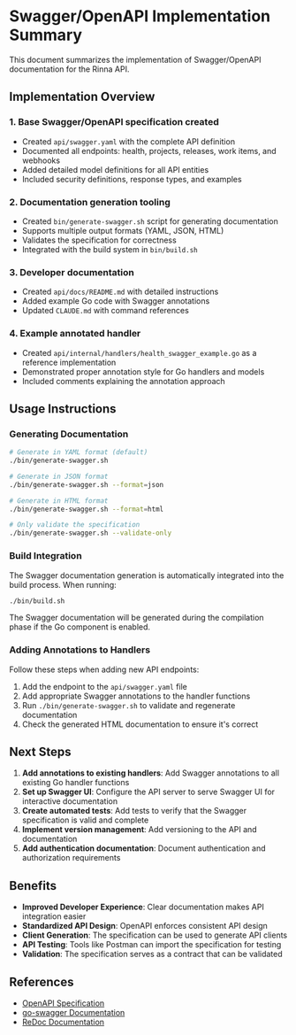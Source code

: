 # Swagger/OpenAPI Implementation Summary

This document summarizes the implementation of Swagger/OpenAPI documentation for the Rinna API.

## Implementation Overview

### 1. Base Swagger/OpenAPI specification created
- Created `api/swagger.yaml` with the complete API definition
- Documented all endpoints: health, projects, releases, work items, and webhooks
- Added detailed model definitions for all API entities
- Included security definitions, response types, and examples

### 2. Documentation generation tooling
- Created `bin/generate-swagger.sh` script for generating documentation
- Supports multiple output formats (YAML, JSON, HTML)
- Validates the specification for correctness
- Integrated with the build system in `bin/build.sh`

### 3. Developer documentation
- Created `api/docs/README.md` with detailed instructions
- Added example Go code with Swagger annotations
- Updated `CLAUDE.md` with command references

### 4. Example annotated handler
- Created `api/internal/handlers/health_swagger_example.go` as a reference implementation
- Demonstrated proper annotation style for Go handlers and models
- Included comments explaining the annotation approach

## Usage Instructions

### Generating Documentation

```bash
# Generate in YAML format (default)
./bin/generate-swagger.sh

# Generate in JSON format
./bin/generate-swagger.sh --format=json

# Generate in HTML format
./bin/generate-swagger.sh --format=html

# Only validate the specification
./bin/generate-swagger.sh --validate-only
```

### Build Integration

The Swagger documentation generation is automatically integrated into the build process. When running:

```bash
./bin/build.sh
```

The Swagger documentation will be generated during the compilation phase if the Go component is enabled.

### Adding Annotations to Handlers

Follow these steps when adding new API endpoints:

1. Add the endpoint to the `api/swagger.yaml` file
2. Add appropriate Swagger annotations to the handler functions
3. Run `./bin/generate-swagger.sh` to validate and regenerate documentation
4. Check the generated HTML documentation to ensure it's correct

## Next Steps

1. **Add annotations to existing handlers**: Add Swagger annotations to all existing Go handler functions
2. **Set up Swagger UI**: Configure the API server to serve Swagger UI for interactive documentation
3. **Create automated tests**: Add tests to verify that the Swagger specification is valid and complete
4. **Implement version management**: Add versioning to the API and documentation
5. **Add authentication documentation**: Document authentication and authorization requirements

## Benefits

- **Improved Developer Experience**: Clear documentation makes API integration easier
- **Standardized API Design**: OpenAPI enforces consistent API design
- **Client Generation**: The specification can be used to generate API clients
- **API Testing**: Tools like Postman can import the specification for testing
- **Validation**: The specification serves as a contract that can be validated

## References

- [OpenAPI Specification](https://swagger.io/specification/)
- [go-swagger Documentation](https://goswagger.io/use/spec.html)
- [ReDoc Documentation](https://github.com/Redocly/redoc)